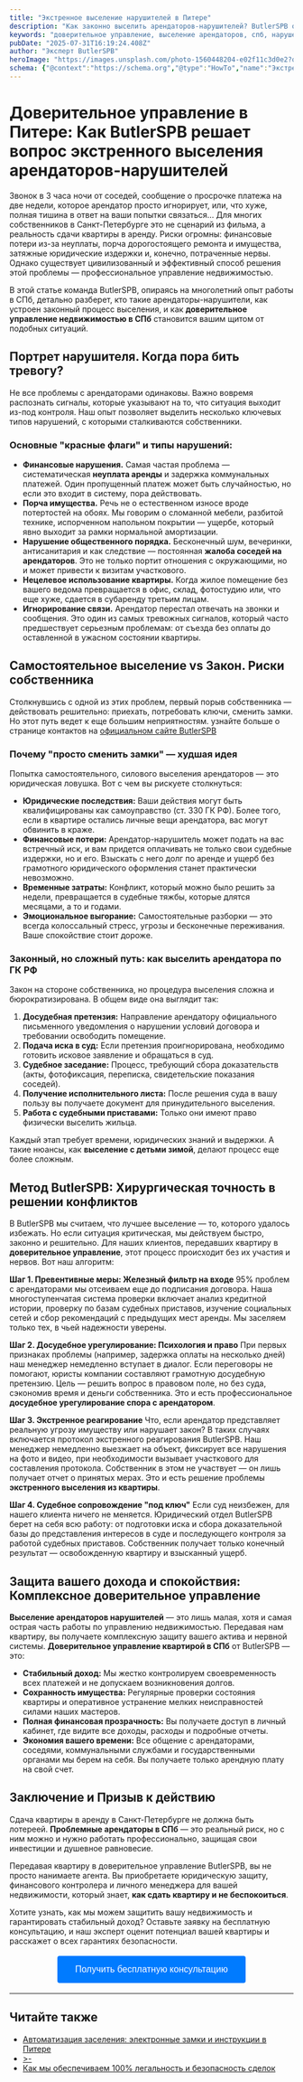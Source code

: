 ```yaml
---
title: "Экстренное выселение нарушителей в Питере"
description: "Как законно выселить арендаторов-нарушителей? ButlerSPB объясняет процедуру экстренного выселения в Питере и защищает интересы собственников недвижимости."
keywords: "доверительное управление, выселение арендаторов, спб, нарушение договора аренды, butlerspb, недвижимость, защита собственника"
pubDate: "2025-07-31T16:19:24.408Z"
author: "Эксперт ButlerSPB"
heroImage: "https://images.unsplash.com/photo-1560448204-e02f11c3d0e2?q=80&w=2070&auto=format&fit=crop"
schema: {"@context":"https://schema.org","@type":"HowTo","name":"Экстренное выселение нарушителей в Питере","description":"Как законно выселить арендаторов-нарушителей? ButlerSPB объясняет процедуру экстренного выселения в Питере и защищает интересы собственников недвижимости.","image":{"@type":"ImageObject","url":"https://images.unsplash.com/photo-1560448204-e02f11c3d0e2?q=80&w=2070&auto=format&fit=crop"},"aggregateRating":{"@type":"AggregateRating","ratingValue":"4.9","reviewCount":829,"bestRating":"5","worstRating":"1"},"publisher":{"@type":"Organization","name":"Блог ButlerSPB","logo":{"@type":"ImageObject","url":"https://butlerspb-blog.netlify.app/favicon.ico"}},"mainEntityOfPage":{"@type":"WebPage","@id":"https://butlerspb-blog.netlify.app/blog/doveritelnoe-upravlenie-nedvizhimostyu-v-pitere-ekstrennoe-vyselenie-narushiteley/"}}
---
```

# Доверительное управление в Питере: Как ButlerSPB решает вопрос экстренного выселения арендаторов-нарушителей

Звонок в 3 часа ночи от соседей, сообщение о просрочке платежа на две недели, которое арендатор просто игнорирует, или, что хуже, полная тишина в ответ на ваши попытки связаться… Для многих собственников в Санкт-Петербурге это не сценарий из фильма, а реальность сдачи квартиры в аренду. Риски огромны: финансовые потери из-за неуплаты, порча дорогостоящего ремонта и имущества, затяжные юридические издержки и, конечно, потраченные нервы. Однако существует цивилизованный и эффективный способ решения этой проблемы — профессиональное управление недвижимостью.

В этой статье команда ButlerSPB, опираясь на многолетний опыт работы в СПб, детально разберет, кто такие арендаторы-нарушители, как устроен законный процесс выселения, и как **доверительное управление недвижимостью в СПб** становится вашим щитом от подобных ситуаций.

## Портрет нарушителя. Когда пора бить тревогу?

Не все проблемы с арендаторами одинаковы. Важно вовремя распознать сигналы, которые указывают на то, что ситуация выходит из-под контроля. Наш опыт позволяет выделить несколько ключевых типов нарушений, с которыми сталкиваются собственники.

### Основные "красные флаги" и типы нарушений:

*   **Финансовые нарушения.** Самая частая проблема — систематическая **неуплата аренды** и задержка коммунальных платежей. Один пропущенный платеж может быть случайностью, но если это входит в систему, пора действовать.
*   **Порча имущества.** Речь не о естественном износе вроде потертостей на обоях. Мы говорим о сломанной мебели, разбитой технике, испорченном напольном покрытии — ущербе, который явно выходит за рамки нормальной амортизации.
*   **Нарушение общественного порядка.** Бесконечный шум, вечеринки, антисанитария и как следствие — постоянная **жалоба соседей на арендаторов**. Это не только портит отношения с окружающими, но и может привести к визитам участкового.
*   **Нецелевое использование квартиры.** Когда жилое помещение без вашего ведома превращается в офис, склад, фотостудию или, что еще хуже, сдается в субаренду третьим лицам.
*   **Игнорирование связи.** Арендатор перестал отвечать на звонки и сообщения. Это один из самых тревожных сигналов, который часто предшествует серьезным проблемам: от съезда без оплаты до оставленной в ужасном состоянии квартиры.

## Самостоятельное выселение vs Закон. Риски собственника

Столкнувшись с одной из этих проблем, первый порыв собственника — действовать решительно: приехать, потребовать ключи, сменить замки. Но этот путь ведет к еще большим неприятностям. узнайте больше о странице контактов на <a href="https://butlerspb.ru/contacts" target="_blank" rel="nofollow">официальном сайте ButlerSPB</a>

### Почему "просто сменить замки" — худшая идея

Попытка самостоятельного, силового выселения арендаторов — это юридическая ловушка. Вот с чем вы рискуете столкнуться:

*   **Юридические последствия:** Ваши действия могут быть квалифицированы как самоуправство (ст. 330 ГК РФ). Более того, если в квартире остались личные вещи арендатора, вас могут обвинить в краже.
*   **Финансовые потери:** Арендатор-нарушитель может подать на вас встречный иск, и вам придется оплачивать не только свои судебные издержки, но и его. Взыскать с него долг по аренде и ущерб без грамотного юридического оформления станет практически невозможно.
*   **Временные затраты:** Конфликт, который можно было решить за недели, превращается в судебные тяжбы, которые длятся месяцами, а то и годами.
*   **Эмоциональное выгорание:** Самостоятельные разборки — это всегда колоссальный стресс, угрозы и бесконечные переживания. Ваше спокойствие стоит дороже.

### Законный, но сложный путь: как выселить арендатора по ГК РФ

Закон на стороне собственника, но процедура выселения сложна и бюрократизирована. В общем виде она выглядит так:

1.  **Досудебная претензия:** Направление арендатору официального письменного уведомления о нарушении условий договора и требовании освободить помещение.
2.  **Подача иска в суд:** Если претензия проигнорирована, необходимо готовить исковое заявление и обращаться в суд.
3.  **Судебное заседание:** Процесс, требующий сбора доказательств (акты, фотофиксация, переписка, свидетельские показания соседей).
4.  **Получение исполнительного листа:** После решения суда в вашу пользу вы получаете документ для принудительного выселения.
5.  **Работа с судебными приставами:** Только они имеют право физически выселить жильца.

Каждый этап требует времени, юридических знаний и выдержки. А такие нюансы, как **выселение с детьми зимой**, делают процесс еще более сложным.

## Метод ButlerSPB: Хирургическая точность в решении конфликтов

В ButlerSPB мы считаем, что лучшее выселение — то, которого удалось избежать. Но если ситуация критическая, мы действуем быстро, законно и решительно. Для наших клиентов, передавших квартиру в **доверительное управление**, этот процесс происходит без их участия и нервов. Вот наш алгоритм:

**Шаг 1. Превентивные меры: Железный фильтр на входе**
95% проблем с арендаторами мы отсеиваем еще до подписания договора. Наша многоступенчатая система проверки включает анализ кредитной истории, проверку по базам судебных приставов, изучение социальных сетей и сбор рекомендаций с предыдущих мест аренды. Мы заселяем только тех, в чьей надежности уверены.

**Шаг 2. Досудебное урегулирование: Психология и право**
При первых признаках проблемы (например, задержка оплаты на несколько дней) наш менеджер немедленно вступает в диалог. Если переговоры не помогают, юристы компании составляют грамотную досудебную претензию. Цель — решить вопрос в правовом поле, но без суда, сэкономив время и деньги собственника. Это и есть профессиональное **досудебное урегулирование спора с арендатором**.

**Шаг 3. Экстренное реагирование**
Что, если арендатор представляет реальную угрозу имуществу или нарушает закон? В таких случаях включается протокол экстренного реагирования ButlerSPB. Наш менеджер немедленно выезжает на объект, фиксирует все нарушения на фото и видео, при необходимости вызывает участкового для составления протокола. Собственник в этом не участвует — он лишь получает отчет о принятых мерах. Это и есть решение проблемы **экстренного выселения из квартиры**.

**Шаг 4. Судебное сопровождение "под ключ"**
Если суд неизбежен, для нашего клиента ничего не меняется. Юридический отдел ButlerSPB берет на себя всю работу: от подготовки иска и сбора доказательной базы до представления интересов в суде и последующего контроля за работой судебных приставов. Собственник получает только конечный результат — освобожденную квартиру и взысканный ущерб.

## Защита вашего дохода и спокойствия: Комплексное доверительное управление

**Выселение арендаторов нарушителей** — это лишь малая, хотя и самая острая часть работы по управлению недвижимостью. Передавая нам квартиру, вы получаете комплексную защиту вашего актива и нервной системы. **Доверительное управление квартирой в СПб** от ButlerSPB — это:

*   **Стабильный доход:** Мы жестко контролируем своевременность всех платежей и не допускаем возникновения долгов.
*   **Сохранность имущества:** Регулярные проверки состояния квартиры и оперативное устранение мелких неисправностей силами наших мастеров.
*   **Полная финансовая прозрачность:** Вы получаете доступ в личный кабинет, где видите все доходы, расходы и подробные отчеты.
*   **Экономия вашего времени:** Все общение с арендаторами, соседями, коммунальными службами и государственными органами мы берем на себя. Вы получаете только арендную плату на свой счет.

## Заключение и Призыв к действию

Сдача квартиры в аренду в Санкт-Петербурге не должна быть лотереей. **Проблемные арендаторы в СПб** — это реальный риск, но с ним можно и нужно работать профессионально, защищая свои инвестиции и душевное равновесие.

Передавая квартиру в доверительное управление ButlerSPB, вы не просто нанимаете агента. Вы приобретаете юридическую защиту, финансового контролера и личного менеджера для вашей недвижимости, который знает, **как сдать квартиру и не беспокоиться**.

Хотите узнать, как мы можем защитить вашу недвижимость и гарантировать стабильный доход? Оставьте заявку на бесплатную консультацию, и наш эксперт оценит потенциал вашей квартиры и расскажет о всех гарантиях безопасности.

<center>
<button style="background-color: #007bff; color: white; padding: 15px 32px; text-align: center; text-decoration: none; display: inline-block; font-size: 16px; margin: 4px 2px; cursor: pointer; border: none; border-radius: 4px;">Получить бесплатную консультацию</button>
</center>

---

## Читайте также

*   [Автоматизация заселения: электронные замки и инструкции в Питере](/blog/avtomatizaciya-zaseleniya-elektronnye-zamki-i-instrukcii-v-pitere/)
*   [>-](/blog/osobennosti-upravleniya-servisnymi-apartamentami-v-spb/)
*   [Как мы обеспечиваем 100% легальность и безопасность сделок](/blog/kak-my-obespechivaem-100-legalnost-i-bezopasnost-sdelok/)

